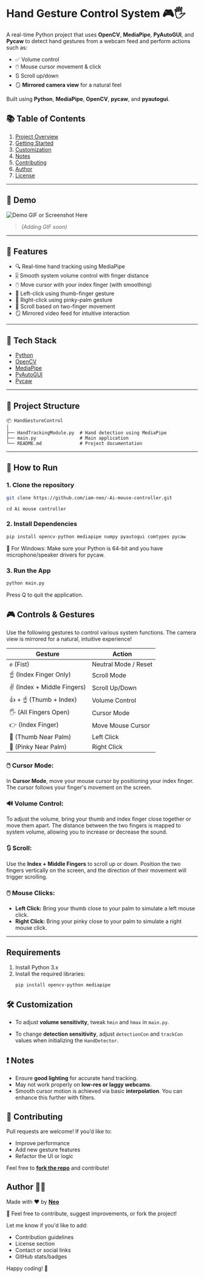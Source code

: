 # Hand Gesture Control System 🎮🖐️

A real-time Python project that uses **OpenCV**, **MediaPipe**, **PyAutoGUI**, and **Pycaw** to detect hand gestures from a webcam feed and perform actions such as:

- ✅ Volume control  
- 🖱️ Mouse cursor movement & click  
- 🔃 Scroll up/down  
- 🪞 **Mirrored camera view** for a natural feel

Built using **Python**, **MediaPipe**, **OpenCV**, **pycaw**, and **pyautogui**.
## 📚 Table of Contents

1. [Project Overview](#project-overview)
2. [Getting Started](#getting-started)
3. [Customization](#customization)
4. [Notes](#notes)
5. [Contributing](#contributing)
6. [Author](#author)
7. [License](#license)

---

## 📸 Demo

![Demo GIF or Screenshot Here](#)  
> *(Adding GIF soon)*

---

## 🔧 Features

- 🔍 Real-time hand tracking using MediaPipe
- 🎚️ Smooth system volume control with finger distance
- 🖱️ Move cursor with your index finger (with smoothing)
- 🔘 Left-click using thumb-finger gesture
- 🔘 Right-click using pinky-palm gesture
- 📜 Scroll based on two-finger movement
- 🪞 Mirrored video feed for intuitive interaction

---

## 🧠 Tech Stack

- [Python](https://www.python.org/)
- [OpenCV](https://opencv.org/)
- [MediaPipe](https://google.github.io/mediapipe/)
- [PyAutoGUI](https://pyautogui.readthedocs.io/en/latest/)
- [Pycaw](https://github.com/AndreMiras/pycaw)

---

## 📁 Project Structure
```
📦 HandGestureControl
│
├── HandTrackingModule.py  # Hand detection using MediaPipe
├── main.py                # Main application
└── README.md              # Project documentation
```

---

## 🚀 How to Run

### 1. Clone the repository

```bash
git clone https://github.com/iam-neo/-Ai-mouse-controller.git
```
```
cd Ai mouse controller
```
### 2. Install Dependencies
```python
pip install opencv-python mediapipe numpy pyautogui comtypes pycaw
```
🔐 For Windows: Make sure your Python is 64-bit and you have microphone/speaker drivers for pycaw.
### 3. Run the App
```python
python main.py
```
Press Q to quit the application.
## 🎮 Controls & Gestures

Use the following gestures to control various system functions. The camera view is mirrored for a natural, intuitive experience!

| Gesture                         | Action                           |
|----------------------------------|----------------------------------|
| ✊ (Fist)                        | Neutral Mode / Reset             |
| ☝️ (Index Finger Only)           | Scroll Mode                      |
| ✌️ (Index + Middle Fingers)      | Scroll Up/Down                   |
| 👍 + ☝️ (Thumb + Index)          | Volume Control                   |
| 🖐️ (All Fingers Open)           | Cursor Mode                      |
| 👉 (Index Finger)                | Move Mouse Cursor                |
| 🤏 (Thumb Near Palm)             | Left Click                       |
| 👋 (Pinky Near Palm)             | Right Click                      |

### 🖱️ Cursor Mode:

In **Cursor Mode**, move your mouse cursor by positioning your index finger. The cursor follows your finger's movement on the screen.

### 🔊 Volume Control:

To adjust the volume, bring your thumb and index finger close together or move them apart. The distance between the two fingers is mapped to system volume, allowing you to increase or decrease the sound.

### 🔃 Scroll:

Use the **Index + Middle Fingers** to scroll up or down. Position the two fingers vertically on the screen, and the direction of their movement will trigger scrolling.

### 🖱️ Mouse Clicks:

- **Left Click:** Bring your thumb close to your palm to simulate a left mouse click.
- **Right Click:** Bring your pinky close to your palm to simulate a right mouse click.

---
## Requirements

1. Install Python 3.x
2. Install the required libraries:
   ```bash
   pip install opencv-python mediapipe
   ```

## 🛠️ Customization

- To adjust **volume sensitivity**, tweak `hmin` and `hmax` in `main.py`.

- To change **detection sensitivity**, adjust `detectionCon` and `trackCon` values when initializing the `HandDetector`.

## ❗ Notes

- Ensure **good lighting** for accurate hand tracking.
- May not work properly on **low-res or laggy webcams**.
- Smooth cursor motion is achieved via basic **interpolation**. You can enhance this further with filters.

## 🤝 Contributing

Pull requests are welcome! If you’d like to:
- Improve performance
- Add new gesture features
- Refactor the UI or logic

Feel free to [**fork the repo**](https://github.com/iam-neo/-Ai-mouse-controller/fork) and contribute!



## Author 🧑‍💻

Made with ❤️ by [**Neo**](https://github.com/iam-neo)

📧 Feel free to contribute, suggest improvements, or fork the project!

Let me know if you'd like to add:

- Contribution guidelines
- License section
- Contact or social links
- GitHub stats/badges

Happy coding! 🚀

